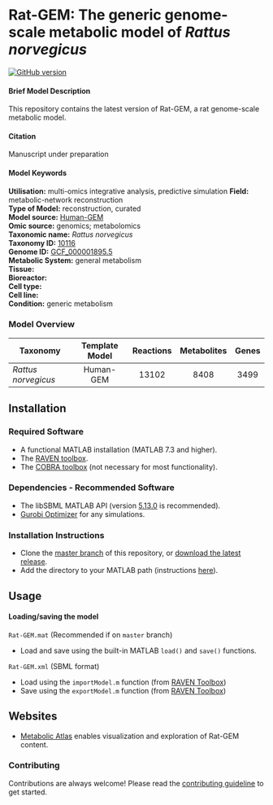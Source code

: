 
# Rat-GEM: The generic genome-scale metabolic model of _Rattus norvegicus_


[![GitHub version](https://badge.fury.io/gh/sysbiochalmers%2FRat-GEM.svg)](https://badge.fury.io/gh/sysbiochalmers%2FRat-GEM)


#### Brief Model Description

This repository contains the latest version of Rat-GEM, a rat genome-scale metabolic model.

#### Citation

Manuscript under preparation

#### Model Keywords

**Utilisation:** multi-omics integrative analysis, predictive simulation
**Field:** metabolic-network reconstruction  
**Type of Model:** reconstruction, curated  
**Model source:** [Human-GEM](https://doi.org/10.1126/scisignal.aaz1482)  
**Omic source:** genomics; metabolomics  
**Taxonomic name:** _Rattus norvegicus_  
**Taxonomy ID:** [10116](https://identifiers.org/taxonomy:10116)   
**Genome ID:** [GCF_000001895.5](https://identifiers.org/insdc.gca:GCF_000001895.5)    
**Metabolic System:** general metabolism  
**Tissue:**  
**Bioreactor:**    
**Cell type:**  
**Cell line:**  
**Condition:** generic metabolism


### Model Overview

|Taxonomy | Template Model | Reactions | Metabolites| Genes |
| ------------- |:-------------:|:-------------:|:-------------:|:-----:|
|_Rattus norvegicus_ |   Human-GEM |  13102  | 8408 | 3499 |


## Installation

### Required Software
* A functional MATLAB installation (MATLAB 7.3 and higher).
* The [RAVEN toolbox](https://github.com/SysBioChalmers/RAVEN).
* The [COBRA toolbox](https://github.com/opencobra/cobratoolbox) (not necessary for most functionality).


### Dependencies - Recommended Software
* The libSBML MATLAB API (version [5.13.0](https://sourceforge.net/projects/sbml/files/libsbml/5.13.0/stable/MATLAB%20interface/) is recommended).
* [Gurobi Optimizer](http://www.gurobi.com/registration/download-reg) for any simulations.


### Installation Instructions
* Clone the [master branch](https://github.com/SysBioChalmers/Rat-GEM/tree/master) of this repository, or [download the latest release](https://github.com/SysBioChalmers/Rat-GEM/releases/latest).
* Add the directory to your MATLAB path (instructions [here](https://se.mathworks.com/help/matlab/ref/addpath.html?requestedDomain=www.mathworks.com)).


## Usage

#### Loading/saving the model

`Rat-GEM.mat` (Recommended if on `master` branch)
* Load and save using the built-in MATLAB `load()` and `save()` functions.

`Rat-GEM.xml` (SBML format)
* Load using the `importModel.m` function (from [RAVEN Toolbox](https://github.com/SysBioChalmers/RAVEN))
* Save using the `exportModel.m` function (from [RAVEN Toolbox](https://github.com/SysBioChalmers/RAVEN))


## Websites

- [Metabolic Atlas](https://metabolicatlas.org/) enables visualization and exploration of Rat-GEM content.


### Contributing

Contributions are always welcome! Please read the [contributing guideline](.github/CONTRIBUTING.md) to get started.
